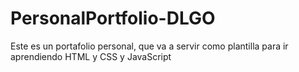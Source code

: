 # PersonalPortfolio-DLGO
Este es un portafolio personal, que va a servir como plantilla para ir aprendiendo HTML y CSS y JavaScript
